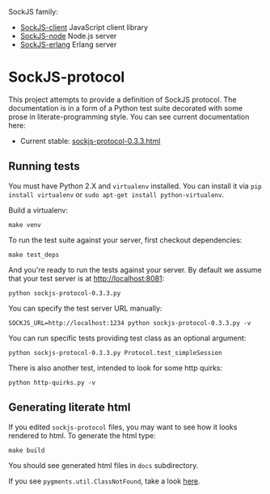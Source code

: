 SockJS family:

  * [SockJS-client](https://github.com/sockjs/sockjs-client) JavaScript client library
  * [SockJS-node](https://github.com/sockjs/sockjs-node) Node.js server
  * [SockJS-erlang](https://github.com/sockjs/sockjs-erlang) Erlang server


SockJS-protocol
===============

This project attempts to provide a definition of SockJS protocol. The
documentation is in a form of a Python test suite decorated with some
prose in literate-programming style. You can see current documentation
here:

 * Current stable: [sockjs-protocol-0.3.3.html](http://sockjs.github.com/sockjs-protocol/sockjs-protocol-0.3.3.html)


Running tests
-------------

You must have Python 2.X and `virtualenv` installed. You can install
it via `pip install virtualenv` or `sudo apt-get install
python-virtualenv`.

Build a virtualenv:

    make venv

To run the test suite against your server, first checkout
dependencies:

    make test_deps

And you're ready to run the tests against your server. By default we
assume that your test server is at
[http://localhost:8081](http://localhost:8081):

    python sockjs-protocol-0.3.3.py

You can specify the test server URL manually:

    SOCKJS_URL=http://localhost:1234 python sockjs-protocol-0.3.3.py -v

You can run specific tests providing test class as an optional argument:

    python sockjs-protocol-0.3.3.py Protocol.test_simpleSession


There is also another test, intended to look for some http quirks:

    python http-quirks.py -v


Generating literate html
------------------------

If you edited `sockjs-protocol` files, you may want to see how it
looks rendered to html. To generate the html type:

    make build

You should see generated html files in `docs` subdirectory.

If you see `pygments.util.ClassNotFound`, take a look
[here](https://github.com/fitzgen/pycco/issues/39).
